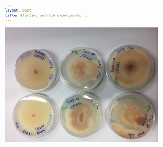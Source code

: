 ```yaml
---
layout: post
title: Starting wet-lab experiments...
---
```

<img src="/images/Ancestors_on_plate2.jpg" />

